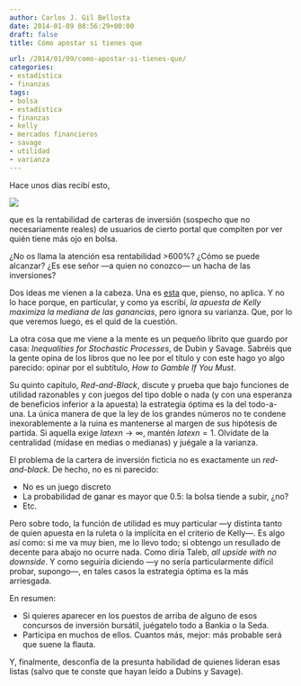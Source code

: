 ```yaml
---
author: Carlos J. Gil Bellosta
date: 2014-01-09 08:56:29+00:00
draft: false
title: Cómo apostar si tienes que

url: /2014/01/09/como-apostar-si-tienes-que/
categories:
- estadística
- finanzas
tags:
- bolsa
- estadística
- finanzas
- kelly
- mercados financieros
- savage
- utilidad
- varianza
---
```


Hace unos días recibí esto,

[![](/wp-uploads/2014/01/rentabilidad_carteras_unience.jpg)
](/wp-uploads/2014/01/rentabilidad_carteras_unience.jpg)

que es la rentabilidad de carteras de inversión (sospecho que no necesariamente reales) de usuarios de cierto portal que compiten por ver quién tiene más ojo en bolsa.

¿No os llama la atención esa rentabilidad >600%? ¿Cómo se puede alcanzar? ¿Es ese señor —a quien no conozco— un hacha de las inversiones?

Dos ideas me vienen a la cabeza. Una es [esta](http://www.datanalytics.com/blog/2011/05/12/%C2%BFque-nos-jugamos/) que, pienso, no aplica. Y no lo hace porque, en particular, y como ya escribí, _la apuesta de Kelly maximiza la mediana de las ganancias_, pero ignora su varianza. Que, por lo que veremos luego, es el quid de la cuestión.

La otra cosa que me viene a la mente es un pequeño librito que guardo por casa: _Inequalities for Stochastic Processes_, de Dubin y Savage. Sabréis que la gente opina de los libros que no lee por el título y con este hago yo algo parecido: opinar por el subtítulo, _How to Gamble If You Must_.

Su quinto capítulo, _Red-and-Black_, discute y prueba que bajo funciones de utilidad razonables y con juegos del tipo doble o nada (y con una esperanza de beneficios inferior a la apuesta) la estrategia óptima es la del todo-a-una. La única manera de que la ley de los grandes números no te condene inexorablemente a la ruina es mantenerse al margen de sus hipótesis de partida. Si aquella exige $latex n \rightarrow \infty$, mantén $latex n=1$. Olvídate de la centralidad (mídase en medias o medianas) y juégale a la varianza.

El problema de la cartera de inversión ficticia no es exactamente un _red-and-black_. De hecho, no es ni parecido:

* No es un juego discreto
* La probabilidad de ganar es mayor que 0.5: la bolsa tiende a subir, ¿no?
* Etc.

Pero sobre todo, la función de utilidad es muy particular —y distinta tanto de quien apuesta en la ruleta o la implícita en el criterio de Kelly—. Es algo así como: si me va muy bien, me lo llevo todo; si obtengo un resullado de decente para abajo no ocurre nada. Como diría Taleb, _all upside with no downside_. Y como seguiría diciendo —y no sería particularmente difícil probar, supongo—, en tales casos la estrategia óptima es la más arriesgada.

En resumen:

* Si quieres aparecer en los puestos de arriba de alguno de esos concursos de inversión bursátil, juégatelo todo a Bankia o la Seda.
* Participa en muchos de ellos. Cuantos más, mejor: más probable será que suene la flauta.

Y, finalmente, desconfía de la presunta habilidad de quienes lideran esas listas (salvo que te conste que hayan leído a Dubins y Savage).